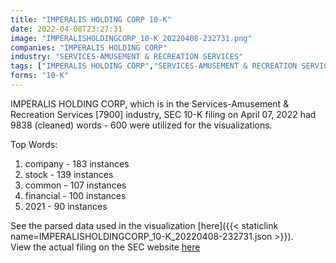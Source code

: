 ```yaml
---
title: "IMPERALIS HOLDING CORP 10-K"
date: 2022-04-08T23:27:31
image: "IMPERALISHOLDINGCORP_10-K_20220408-232731.png"
companies: "IMPERALIS HOLDING CORP"
industry: "SERVICES-AMUSEMENT & RECREATION SERVICES"
tags: ["IMPERALIS HOLDING CORP","SERVICES-AMUSEMENT & RECREATION SERVICES","04-07-2022","10-K"]
forms: "10-K"
---
```

IMPERALIS HOLDING CORP, which is in the Services-Amusement & Recreation Services [7900] industry, SEC 10-K filing on April 07, 2022 had 9838 (cleaned) words - 600 were utilized for the visualizations.

Top Words:
1. company - 183 instances
2. stock - 139 instances
3. common - 107 instances
4. financial - 100 instances
5. 2021 - 90 instances


See the parsed data used in the visualization [here]({{< staticlink name=IMPERALISHOLDINGCORP_10-K_20220408-232731.json >}}).  
View the actual filing on the SEC website [here](https://www.sec.gov/Archives/edgar/data/1349706/0001214659-22-004941.txt)